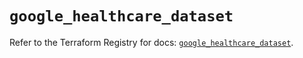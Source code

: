 # `google_healthcare_dataset`

Refer to the Terraform Registry for docs: [`google_healthcare_dataset`](https://registry.terraform.io/providers/hashicorp/google/6.40.0/docs/resources/healthcare_dataset).
